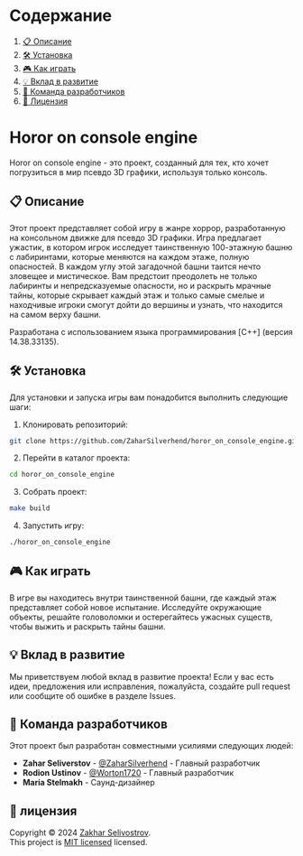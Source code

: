 # Содержание

1. [📋 Описание](#-описание)
2. [🛠 Установка](#-установка)
3. [🎮 Как играть](#-как-играть)
4. [💡 Вклад в развитие](#-вклад-в-развитие)
5. [👥 Команда разработчиков](#-команда-разработчиков)
6. [📝 Лицензия](#-лицензия)

# Horor on console engine

Horor on console engine - это проект, созданный для тех, кто хочет погрузиться в мир псевдо 3D графики, используя только консоль.

## 📋 Описание

Этот проект представляет собой игру в жанре хоррор, разработанную на консольном движке для псевдо 3D графики. Игра предлагает ужастик, в котором игрок исследует таинственную 100-этажную башню с лабиринтами, которые меняются на каждом этаже, полную опасностей. В каждом углу этой загадочной башни таится нечто зловещее и мистическое. Вам предстоит преодолеть не только лабиринты и непредсказуемые опасности, но и раскрыть мрачные тайны, которые скрывает каждый этаж и только самые смелые и находчивые игроки смогут дойти до вершины и узнать, что находится на самом верху башни.

Разработана с использованием языка программирования [C++] (версия 14.38.33135).

## 🛠 Установка

Для установки и запуска игры вам понадобится выполнить следующие шаги:

1. Клонировать репозиторий:

```bash
git clone https://github.com/ZaharSilverhend/horor_on_console_engine.git
```

2. Перейти в каталог проекта:

```bash
cd horor_on_console_engine
```

3. Собрать проект:

```bash
make build
```

4. Запустить игру:

```bash
./horor_on_console_engine
```

## 🎮 Как играть

В игре вы находитесь внутри таинственной башни, где каждый этаж представляет собой новое испытание. Исследуйте окружающие объекты, решайте головоломки и остерегайтесь ужасных существ, чтобы выжить и раскрыть тайны башни.

## 💡 Вклад в развитие

Мы приветствуем любой вклад в развитие проекта! Если у вас есть идеи, предложения или исправления, пожалуйста, создайте pull request или сообщите об ошибке в разделе Issues.

## 👥 Команда разработчиков

Этот проект был разработан совместными усилиями следующих людей:

- **Zahar Seliverstov** - [@ZaharSilverhend](https://github.com/ZaharSilverhend) - Главный разработчик
- **Rodion Ustinov** - [@Worton1720](https://github.com/Worton1720) - Главный разработчик
- **Maria Stelmakh** - Саунд-дизайнер

## 📝 лицензия
Copyright © 2024 [Zakhar Selivostrov](https://github.com/ZaharSilverhend). <br />
This project is [MIT licensed](LICENSE) licensed.
